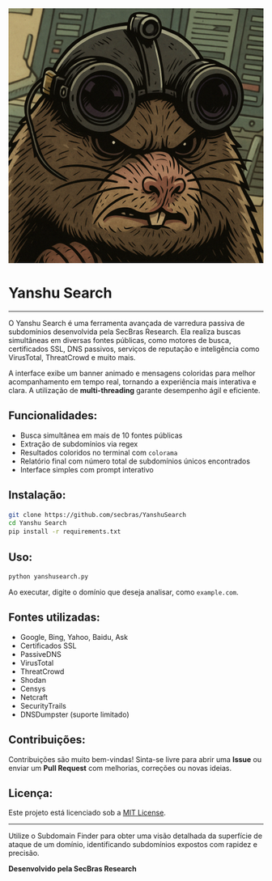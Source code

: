 
<img src="https://github.com/secbras/YanshuSearch/blob/main/imagens/yanshu.png?raw=true" alt="Yanshu Search">

<h1>Yanshu Search</h1>

---

O Yanshu Search é uma ferramenta avançada de varredura passiva de subdomínios desenvolvida pela SecBras Research. Ela realiza buscas simultâneas em diversas fontes públicas, como motores de busca, certificados SSL, DNS passivos, serviços de reputação e inteligência como VirusTotal, ThreatCrowd e muito mais.

A interface exibe um banner animado e mensagens coloridas para melhor acompanhamento em tempo real, tornando a experiência mais interativa e clara. A utilização de **multi-threading** garante desempenho ágil e eficiente.

## Funcionalidades:

- Busca simultânea em mais de 10 fontes públicas
- Extração de subdomínios via regex
- Resultados coloridos no terminal com `colorama`
- Relatório final com número total de subdomínios únicos encontrados
- Interface simples com prompt interativo

## Instalação:

```bash
git clone https://github.com/secbras/YanshuSearch
cd Yanshu Search
pip install -r requirements.txt
```

## Uso:

```bash
python yanshusearch.py
```

Ao executar, digite o domínio que deseja analisar, como `example.com`.

## Fontes utilizadas:

- Google, Bing, Yahoo, Baidu, Ask
- Certificados SSL
- PassiveDNS
- VirusTotal
- ThreatCrowd
- Shodan
- Censys
- Netcraft
- SecurityTrails
- DNSDumpster (suporte limitado)

## Contribuições:

Contribuições são muito bem-vindas! Sinta-se livre para abrir uma **Issue** ou enviar um **Pull Request** com melhorias, correções ou novas ideias.

## Licença:

Este projeto está licenciado sob a [MIT License](https://opensource.org/licenses/MIT).

---

Utilize o Subdomain Finder para obter uma visão detalhada da superfície de ataque de um domínio, identificando subdomínios expostos com rapidez e precisão.

**Desenvolvido pela SecBras Research**
